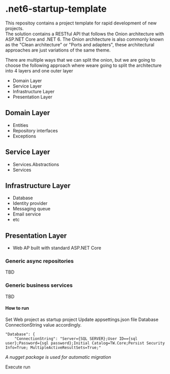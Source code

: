 # .net6-startup-template

This repositoy contains a project template for rapid development of new projects.  
The solution contains a RESTful API that follows the Onion architecture with ASP.NET Core and .NET 6. The Onion architecture is also commonly known as the "Clean architecture" or "Ports and adapters", these architectural approaches are just variations of the same theme.

There are multiple ways that we can split the onion, but we are going to choose the following approach where weare going to split the architecture into 4 layers and one outer layer  

* Domain Layer
* Service Layer
* Infrastructure Layer
* Presentation Layer

##  Domain Layer
* Entities
* Repository interfaces
* Exceptions


## Service Layer
* Services.Abstractions
* Services

## Infrastructure Layer
* Database
* Identity provider
* Messaging queue
* Email service
* etc

## Presentation Layer
*  Web AP built with standard ASP.NET Core


### Generic async repositories
TBD

### Generic business services
TBD

#### How to run

Set Web project as startup project
Update appsettings.json file Database ConnectionString value accordingly.
``` 
"Database": {
    "ConnectionString": "Server={SQL SERVER};User ID=={sql user};Password={sql password};Initial Catalog=TW.Core;Persist Security Info=True; MultipleActiveResultSets=True;"
```
*A nugget package is used for automatic migration*

Execute run
